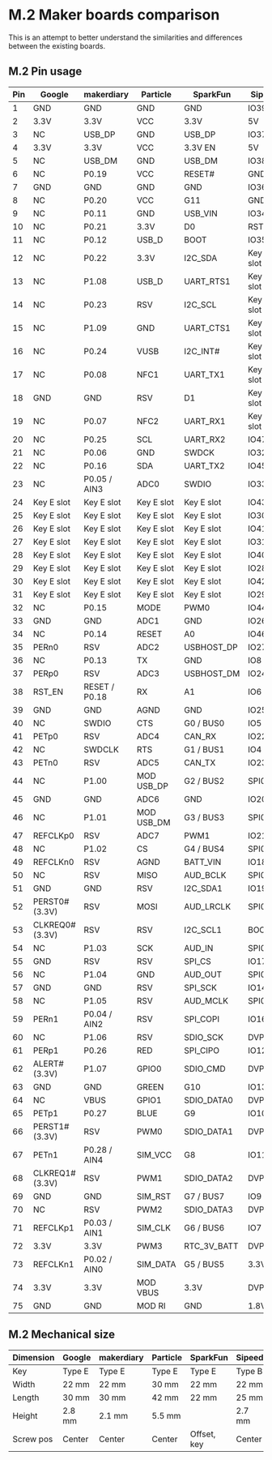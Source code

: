 # M.2 Maker boards comparison

This is an attempt to better understand the similarities and differences between the existing boards.

## M.2 Pin usage

| Pin | Google          | makerdiary    | Particle   | SparkFun    | Sipeed     | WRTnode    |
| --- | --------------- | ------------- | ---------- | ----------- | ---------- | ---------- |
| 1   | GND             | GND           | GND        | GND         | IO39       | UART1_RX   |
| 2   | 3.3V            | 3.3V          | VCC        | 3.3V        | 5V         | 3.3V.      |
| 3   | NC              | USB_DP        | GND        | USB_DP      | IO37       | GND        |
| 4   | 3.3V            | 3.3V          | VCC        | 3.3V EN     | 5V         | 3.3V       |
| 5   | NC              | USB_DM        | GND        | USB_DM      | IO38       | GND        |
| 6   | NC              | P0.19         | VCC        | RESET#      | GND        | UART1_TX   |
| 7   | GND             | GND           | GND        | GND         | IO36       | USB_DP     |
| 8   | NC              | P0.20         | VCC        | G11         | GND        | WLED       |
| 9   | NC              | P0.11         | GND        | USB_VIN     | IO34       | USB_DM     |
| 10  | NC              | P0.21         | 3.3V       | D0          | RST        | LINK0      |
| 11  | NC              | P0.12         | USB_D      | BOOT        | IO35       | GND        |
| 12  | NC              | P0.22         | 3.3V       | I2C_SDA     | Key B slot | Key B slot |
| 13  | NC              | P1.08         | USB_D      | UART_RTS1   | Key B slot | Key B slot |
| 14  | NC              | P0.23         | RSV        | I2C_SCL     | Key B slot | Key B slot |
| 15  | NC              | P1.09         | GND        | UART_CTS1   | Key B slot | Key B slot |
| 16  | NC              | P0.24         | VUSB       | I2C_INT#    | Key B slot | Key B slot |
| 17  | NC              | P0.08         | NFC1       | UART_TX1    | Key B slot | Key B slot |
| 18  | GND             | GND           | RSV        | D1          | Key B slot | Key B slot |
| 19  | NC              | P0.07         | NFC2       | UART_RX1    | Key B slot | Key B slot |
| 20  | NC              | P0.25         | SCL        | UART_RX2    | IO47       | LINK1      |
| 21  | NC              | P0.06         | GND        | SWDCK       | IO32       | LINK2      |
| 22  | NC              | P0.16         | SDA        | UART_TX2    | IO45       | LINK3      |
| 23  | NC              | P0.05 / AIN3  | ADC0       | SWDIO       | IO33       | LINK4      |
| 24  | Key E slot      | Key E slot    | Key E slot | Key E slot  | IO43       | RXIP0      |
| 25  | Key E slot      | Key E slot    | Key E slot | Key E slot  | IO30       | REF_CLK0   |
| 26  | Key E slot      | Key E slot    | Key E slot | Key E slot  | IO41       | RXIN0      |
| 27  | Key E slot      | Key E slot    | Key E slot | Key E slot  | IO31       | GND        |
| 28  | Key E slot      | Key E slot    | Key E slot | Key E slot  | IO40       | TXOP0      |
| 29  | Key E slot      | Key E slot    | Key E slot | Key E slot  | IO28       | TXON4      |
| 30  | Key E slot      | Key E slot    | Key E slot | Key E slot  | IO42       | TXON0      |
| 31  | Key E slot      | Key E slot    | Key E slot | Key E slot  | IO29       | TXOP4      |
| 32  | NC              | P0.15         | MODE       | PWM0        | IO44       | RXIN4      |
| 33  | GND             | GND           | ADC1       | GND         | IO26       | GND        |
| 34  | NC              | P0.14         | RESET      | A0          | IO46       | RXIP4      |
| 35  | PERn0           | RSV           | ADC2       | USBHOST_DP  | IO27       | RXIN3      |
| 36  | NC              | P0.13         | TX         | GND         | IO8        | TXON3      |
| 37  | PERp0           | RSV           | ADC3       | USBHOST_DM  | IO24       | RXIP3      |
| 38  | RST_EN          | RESET / P0.18 | RX         | A1          | IO6        | TXOP3      |
| 39  | GND             | GND           | AGND       | GND         | IO25       | GND        |
| 40  | NC              | SWDIO         | CTS        | G0 / BUS0   | IO5        | TXON2      |
| 41  | PETp0           | RSV           | ADC4       | CAN_RX      | IO22       | PCIE_TXN   |
| 42  | NC              | SWDCLK        | RTS        | G1 / BUS1   | IO4        | TXOP2      |
| 43  | PETn0           | RSV           | ADC5       | CAN_TX      | IO23       | PCIE_TXP   |
| 44  | NC              | P1.00         | MOD USB_DP | G2 / BUS2   | SPI0_D7    | RXIN2      |
| 45  | GND             | GND           | ADC6       | GND         | IO20       | GND        |
| 46  | NC              | P1.01         | MOD USB_DM | G3 / BUS3   | SPI0_D6    | RXIP2      |
| 47  | REFCLKp0        | RSV           | ADC7       | PWM1        | IO21       | PCIE_RXN   |
| 48  | NC              | P1.02         | CS         | G4 / BUS4   | SPI0_D5    | GPIO0      |
| 49  | REFCLKn0        | RSV           | AGND       | BATT_VIN    | IO18       | PCIE_RXP   |
| 50  | NC              | RSV           | MISO       | AUD_BCLK    | SPI0_D4    | PERSTN     |
| 51  | GND             | GND           | RSV        | I2C_SDA1    | IO19       | GND        |
| 52  | PERST0# (3.3V)  | RSV           | MOSI       | AUD_LRCLK   | SPI0_D3    | RXIN1      |
| 53  | CLKREQ0# (3.3V) | RSV           | RSV        | I2C_SCL1    | BOOT       | PCIE_CKN   |
| 54  | NC              | P1.03         | SCK        | AUD_IN      | SPI0_D2    | RXIP1      |
| 55  | GND             | RSV           | RSV        | SPI_CS      | IO17       | PCIE_CKP   |
| 56  | NC              | P1.04         | GND        | AUD_OUT     | SPI0_D1    | TXON1      |
| 57  | GND             | GND           | RSV        | SPI_SCK     | IO14       | GND        |
| 58  | NC              | P1.05         | RSV        | AUD_MCLK    | SPI0_D0    | TXOP1      |
| 59  | PERn1           | P0.04 / AIN2  | RSV        | SPI_COPI    | IO16       | UART0_RX   |
| 60  | NC              | P1.06         | RSV        | SDIO_SCK    | DVP_D0     | UART0_TX   |
| 61  | PERp1           | P0.26         | RED        | SPI_CIPO    | IO12       | SPI_MOSI   |
| 62  | ALERT# (3.3V)   | P1.07         | GPIO0      | SDIO_CMD    | DVP_D1     | SPI_MISO   |
| 63  | GND             | GND           | GREEN      | G10         | IO13       | SPI_CLK    |
| 64  | NC              | VBUS          | GPIO1      | SDIO_DATA0  | DVP_D2     | SPI_CS1    |
| 65  | PETp1           | P0.27         | BLUE       | G9          | IO10       | SDA        |
| 66  | PERST1# (3.3V)  | RSV           | PWM0       | SDIO_DATA1  | DVP_D3     | SCLK       |
| 67  | PETn1           | P0.28 / AIN4  | SIM_VCC    | G8          | IO11       | I2S_CLK    |
| 68  | CLKREQ1# (3.3V) | RSV           | PWM1       | SDIO_DATA2  | DVP_D4     | I2S_WS     |
| 69  | GND             | GND           | SIM_RST    | G7 / BUS7   | IO9        | I2S_SDO    |
| 70  | NC              | RSV           | PWM2       | SDIO_DATA3  | DVP_D5     | 3.3V       |
| 71  | REFCLKp1        | P0.03 / AIN1  | SIM_CLK    | G6 / BUS6   | IO7        | GND        |
| 72  | 3.3V            | 3.3V          | PWM3       | RTC_3V_BATT | DVP_D6     | 3.3V       |
| 73  | REFCLKn1        | P0.02 / AIN0  | SIM_DATA   | G5 / BUS5   | 3.3V       | GND        |
| 74  | 3.3V            | 3.3V          | MOD VBUS   | 3.3V        | DVP_D7     | 3.3V       |
| 75  | GND             | GND           | MOD RI     | GND         | 1.8V       | I2S_SDI    |

## M.2 Mechanical size

| Dimension | Google    | makerdiary    | Particle   | SparkFun    | Sipeed     | WRTnode    |
| --------- | --------- | ------------- | ---------- | ----------- | ---------- | ---------- |
| Key       | Type E    | Type E        | Type E     | Type E      | Type B     | Type B     |
| Width     | 22 mm     | 22 mm         | 30 mm      | 22 mm       | 22 mm      | 22 mm      |
| Length    | 30 mm     | 30 mm         | 42 mm      | 22 mm       | 25 mm      | 42 mm      |
| Height    | 2.8 mm    | 2.1 mm        | 5.5 mm     |             | 2.7 mm     | 3.5 mm     |
| Screw pos | Center    | Center        | Center     | Offset, key | Center     | Center     |
